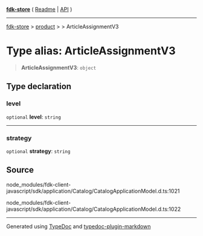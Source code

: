 [**fdk-store**](../../../README.md) ( [Readme](../../../README.md) \| [API](../../../API.md) )

---

[fdk-store](../../../API.md) > [product](../../README.md) > [<internal>](../README.md) > ArticleAssignmentV3

# Type alias: ArticleAssignmentV3

> **ArticleAssignmentV3**: `object`

## Type declaration

### level

`optional` **level**: `string`

---

### strategy

`optional` **strategy**: `string`

## Source

node_modules/fdk-client-javascript/sdk/application/Catalog/CatalogApplicationModel.d.ts:1021

node_modules/fdk-client-javascript/sdk/application/Catalog/CatalogApplicationModel.d.ts:1022

---

Generated using [TypeDoc](https://typedoc.org/) and [typedoc-plugin-markdown](https://www.npmjs.com/package/typedoc-plugin-markdown)
